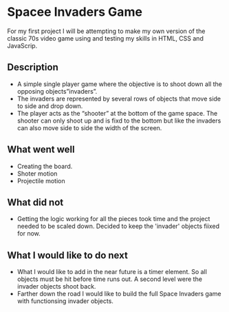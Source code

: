 # Spacee Invaders Game
For my first project I will be attempting to make my own version of the classic 70s video game using and testing my skills in HTML, CSS and JavaScrip.  

## Description
* A simple single player game where the objective is to shoot down all the opposing objects”invaders”.
* The invaders are represented by several rows of objects that move side to side and drop down.
* The player acts as the “shooter” at the bottom of the game space. The shooter can only shoot up and is fixd to the bottom but like the invaders can also move side to side the width of the screen.

## What went well 
* Creating the board.
* Shoter motion 
* Projectile motion 

## What did not
* Getting the logic working for all the pieces took time and the project needed to be scaled down.  Decided to keep the 'invader' objects fiixed for now.

## What I would like to do next 
* What I would like to add in the near future is a timer element.  So all objects must be hit before time runs out. A second level were the invader objects shoot back.
* Farther down the road I would like to build the full Space Invaders game with functionsing invader objects.




